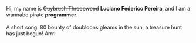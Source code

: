 Hi, my name is ~~Guybrush Threepwood~~ **Luciano Federico Pereira**, and I am a ~~wannabe pirate~~ **programmer**.<br><br>A short song: 80 bounty of doubloons gleams in the sun, a treasure hunt has just begun! Arrr!

